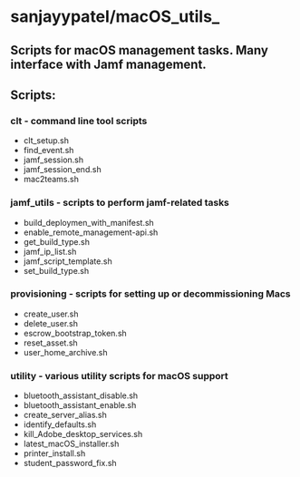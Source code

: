 # sanjayypatel/macOS_utils_

## Scripts for macOS management tasks.  Many interface with Jamf management.

## Scripts:

### clt - command line tool scripts
- clt_setup.sh
- find_event.sh
- jamf_session.sh
- jamf_session_end.sh
- mac2teams.sh

### jamf_utils - scripts to perform jamf-related tasks
- build_deploymen_with_manifest.sh
- enable_remote_management-api.sh
- get_build_type.sh
- jamf_ip_list.sh
- jamf_script_template.sh
- set_build_type.sh

### provisioning - scripts for setting up or decommissioning Macs
- create_user.sh
- delete_user.sh
- escrow_bootstrap_token.sh
- reset_asset.sh
- user_home_archive.sh

### utility - various utility scripts for macOS support
- bluetooth_assistant_disable.sh
- bluetooth_assistant_enable.sh
- create_server_alias.sh
- identify_defaults.sh
- kill_Adobe_desktop_services.sh
- latest_macOS_installer.sh
- printer_install.sh
- student_password_fix.sh